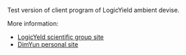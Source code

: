 Test version of client program of LogicYield ambient devise.

More information:
* [LogicYeld scientific group site](https://logicyield.org/)
* [DimYun personal site](https://dimyun.space/)